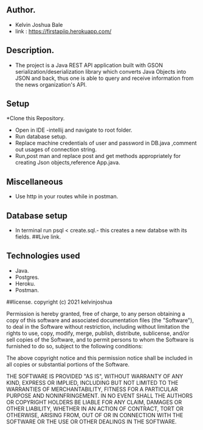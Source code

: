 ## Author.
* Kelvin Joshua Bale
* link : https://firstapiip.herokuapp.com/ 
##  Description.
* The project is a Java REST API application built with GSON serialization/deserialization library which converts Java Objects into JSON and back, thus one is able to query and receive information from the news organization's API.
##  Setup
*Clone this Repository.
* Open in IDE -intellij and navigate to root folder.
* Run database setup.
* Replace  machine credentials of user and password in DB.java ,comment out usages of connection string.
* Run,post man and replace post and get methods appropriately for creating Json objects,reference App.java.

## Miscellaneous
* Use http  in your routes while in postman.

## Database setup
* In terminal run psql < create.sql.- this creates a new databse with its fields.
##Live link.

## Technologies used
* Java.
* Postgres.
* Heroku.
* Postman.

##license.
copyright (c) 2021 kelvinjoshua

Permission is hereby granted, free of charge, to any person obtaining
a copy of this software and associated documentation files (the
"Software"), to deal in the Software without restriction, including
without limitation the rights to use, copy, modify, merge, publish,
distribute, sublicense, and/or sell copies of the Software, and to
permit persons to whom the Software is furnished to do so, subject to
the following conditions:

The above copyright notice and this permission notice shall be
included in all copies or substantial portions of the Software.

THE SOFTWARE IS PROVIDED "AS IS", WITHOUT WARRANTY OF ANY KIND,
EXPRESS OR IMPLIED, INCLUDING BUT NOT LIMITED TO THE WARRANTIES OF
MERCHANTABILITY, FITNESS FOR A PARTICULAR PURPOSE AND
NONINFRINGEMENT. IN NO EVENT SHALL THE AUTHORS OR COPYRIGHT HOLDERS BE
LIABLE FOR ANY CLAIM, DAMAGES OR OTHER LIABILITY, WHETHER IN AN ACTION
OF CONTRACT, TORT OR OTHERWISE, ARISING FROM, OUT OF OR IN CONNECTION
WITH THE SOFTWARE OR THE USE OR OTHER DEALINGS IN THE SOFTWARE.
